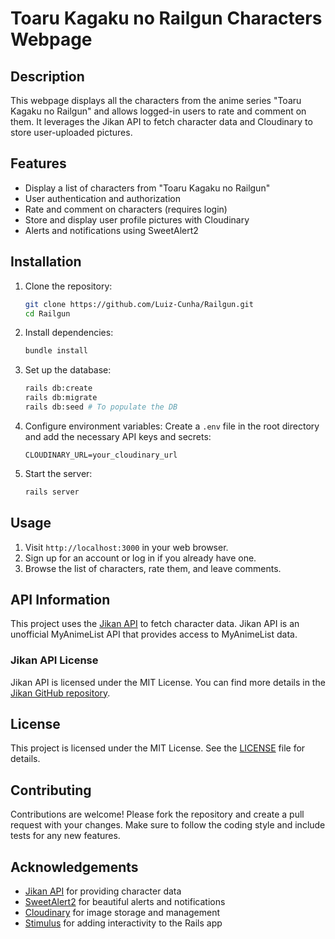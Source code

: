 # Toaru Kagaku no Railgun Characters Webpage

## Description

This webpage displays all the characters from the anime series "Toaru Kagaku no Railgun" and allows logged-in users to rate and comment on them. It leverages the Jikan API to fetch character data and Cloudinary to store user-uploaded pictures.

## Features

- Display a list of characters from "Toaru Kagaku no Railgun"
- User authentication and authorization
- Rate and comment on characters (requires login)
- Store and display user profile pictures with Cloudinary
- Alerts and notifications using SweetAlert2

## Installation

1. Clone the repository:
    ```sh
    git clone https://github.com/Luiz-Cunha/Railgun.git
    cd Railgun
    ```

2. Install dependencies:
    ```sh
    bundle install
    ```

3. Set up the database:
    ```sh
    rails db:create
    rails db:migrate
    rails db:seed # To populate the DB
    ```

4. Configure environment variables:
    Create a `.env` file in the root directory and add the necessary API keys and secrets:
    ```env
    CLOUDINARY_URL=your_cloudinary_url
    ```

5. Start the server:
    ```sh
    rails server
    ```

## Usage

1. Visit `http://localhost:3000` in your web browser.
2. Sign up for an account or log in if you already have one.
3. Browse the list of characters, rate them, and leave comments.

## API Information

This project uses the [Jikan API](https://jikan.moe) to fetch character data. Jikan API is an unofficial MyAnimeList API that provides access to MyAnimeList data.

### Jikan API License

Jikan API is licensed under the MIT License. You can find more details in the [Jikan GitHub repository](https://github.com/jikan-me/jikan-rest/blob/master/LICENSE).

## License

This project is licensed under the MIT License. See the [LICENSE](LICENSE) file for details.

## Contributing

Contributions are welcome! Please fork the repository and create a pull request with your changes. Make sure to follow the coding style and include tests for any new features.

## Acknowledgements

- [Jikan API](https://jikan.moe) for providing character data
- [SweetAlert2](https://sweetalert2.github.io/) for beautiful alerts and notifications
- [Cloudinary](https://cloudinary.com) for image storage and management
- [Stimulus](https://stimulus.hotwired.dev) for adding interactivity to the Rails app
